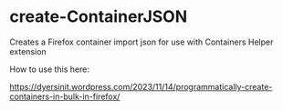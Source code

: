 # create-ContainerJSON
Creates a Firefox container import json for use with Containers Helper extension

How to use this here: 

https://dyersinit.wordpress.com/2023/11/14/programmatically-create-containers-in-bulk-in-firefox/
